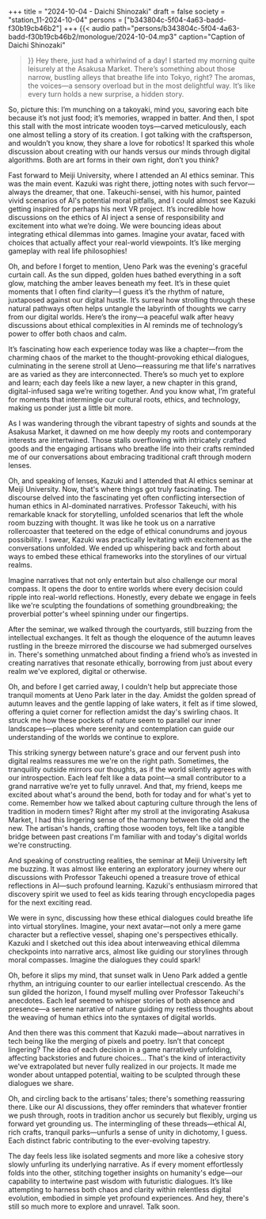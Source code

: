 +++
title = "2024-10-04 - Daichi Shinozaki"
draft = false
society = "station_11-2024-10-04"
persons = ["b343804c-5f04-4a63-badd-f30b19cb46b2"]
+++
{{< audio
    path="persons/b343804c-5f04-4a63-badd-f30b19cb46b2/monologue/2024-10-04.mp3" 
    caption="Caption of Daichi Shinozaki"
>}}
Hey there, just had a whirlwind of a day!
I started my morning quite leisurely at the Asakusa Market. There’s something about those narrow, bustling alleys that breathe life into Tokyo, right? The aromas, the voices—a sensory overload but in the most delightful way. It’s like every turn holds a new surprise, a hidden story.

So, picture this: I’m munching on a takoyaki, mind you, savoring each bite because it’s not just food; it’s memories, wrapped in batter. And then, I spot this stall with the most intricate wooden toys—carved meticulously, each one almost telling a story of its creation. I got talking with the craftsperson, and wouldn’t you know, they share a love for robotics! It sparked this whole discussion about creating with our hands versus our minds through digital algorithms. Both are art forms in their own right, don’t you think?

Fast forward to Meiji University, where I attended an AI ethics seminar. This was the main event. Kazuki was right there, jotting notes with such fervor—always the dreamer, that one. Takeuchi-sensei, with his humor, painted vivid scenarios of AI's potential moral pitfalls, and I could almost see Kazuki getting inspired for perhaps his next VR project. It’s incredible how discussions on the ethics of AI inject a sense of responsibility and excitement into what we’re doing. We were bouncing ideas about integrating ethical dilemmas into games. Imagine your avatar, faced with choices that actually affect your real-world viewpoints. It’s like merging gameplay with real life philosophies!

Oh, and before I forget to mention, Ueno Park was the evening's graceful curtain call. As the sun dipped, golden hues bathed everything in a soft glow, matching the amber leaves beneath my feet. It’s in these quiet moments that I often find clarity—I guess it’s the rhythm of nature, juxtaposed against our digital hustle. It’s surreal how strolling through these natural pathways often helps untangle the labyrinth of thoughts we carry from our digital worlds. Here’s the irony—a peaceful walk after heavy discussions about ethical complexities in AI reminds me of technology’s power to offer both chaos and calm.

It’s fascinating how each experience today was like a chapter—from the charming chaos of the market to the thought-provoking ethical dialogues, culminating in the serene stroll at Ueno—reassuring me that life's narratives are as varied as they are interconnected. There’s so much yet to explore and learn; each day feels like a new layer, a new chapter in this grand, digital-infused saga we’re writing together. And you know what, I’m grateful for moments that intermingle our cultural roots, ethics, and technology, making us ponder just a little bit more.


As I was wandering through the vibrant tapestry of sights and sounds at the Asakusa Market, it dawned on me how deeply my roots and contemporary interests are intertwined. Those stalls overflowing with intricately crafted goods and the engaging artisans who breathe life into their crafts reminded me of our conversations about embracing traditional craft through modern lenses.

Oh, and speaking of lenses, Kazuki and I attended that AI ethics seminar at Meiji University. Now, that's where things got truly fascinating. The discourse delved into the fascinating yet often conflicting intersection of human ethics in AI-dominated narratives. Professor Takeuchi, with his remarkable knack for storytelling, unfolded scenarios that left the whole room buzzing with thought. It was like he took us on a narrative rollercoaster that teetered on the edge of ethical conundrums and joyous possibility. I swear, Kazuki was practically levitating with excitement as the conversations unfolded. We ended up whispering back and forth about ways to embed these ethical frameworks into the storylines of our virtual realms.

Imagine narratives that not only entertain but also challenge our moral compass. It opens the door to entire worlds where every decision could ripple into real-world reflections. Honestly, every debate we engage in feels like we're sculpting the foundations of something groundbreaking; the proverbial potter's wheel spinning under our fingertips.

After the seminar, we walked through the courtyards, still buzzing from the intellectual exchanges. It felt as though the eloquence of the autumn leaves rustling in the breeze mirrored the discourse we had submerged ourselves in. There's something unmatched about finding a friend who’s as invested in creating narratives that resonate ethically, borrowing from just about every realm we've explored, digital or otherwise.

Oh, and before I get carried away, I couldn't help but appreciate those tranquil moments at Ueno Park later in the day. Amidst the golden spread of autumn leaves and the gentle lapping of lake waters, it felt as if time slowed, offering a quiet corner for reflection amidst the day's swirling chaos. It struck me how these pockets of nature seem to parallel our inner landscapes—places where serenity and contemplation can guide our understanding of the worlds we continue to explore.

This striking synergy between nature's grace and our fervent push into digital realms reassures me we're on the right path. Sometimes, the tranquility outside mirrors our thoughts, as if the world silently agrees with our introspection. Each leaf felt like a data point—a small contributor to a grand narrative we’re yet to fully unravel. And that, my friend, keeps me excited about what's around the bend, both for today and for what's yet to come.
Remember how we talked about capturing culture through the lens of tradition in modern times? Right after my stroll at the invigorating Asakusa Market, I had this lingering sense of the harmony between the old and the new. The artisan's hands, crafting those wooden toys, felt like a tangible bridge between past creations I'm familiar with and today's digital worlds we're constructing.

And speaking of constructing realities, the seminar at Meiji University left me buzzing. It was almost like entering an exploratory journey where our discussions with Professor Takeuchi opened a treasure trove of ethical reflections in AI—such profound learning. Kazuki's enthusiasm mirrored that discovery spirit we used to feel as kids tearing through encyclopedia pages for the next exciting read.

We were in sync, discussing how these ethical dialogues could breathe life into virtual storylines. Imagine, your next avatar—not only a mere game character but a reflective vessel, shaping one's perspectives ethically. Kazuki and I sketched out this idea about interweaving ethical dilemma checkpoints into narrative arcs, almost like guiding our storylines through moral compasses. Imagine the dialogues they could spark!

Oh, before it slips my mind, that sunset walk in Ueno Park added a gentle rhythm, an intriguing counter to our earlier intellectual crescendo. As the sun gilded the horizon, I found myself mulling over Professor Takeuchi's anecdotes. Each leaf seemed to whisper stories of both absence and presence—a serene narrative of nature guiding my restless thoughts about the weaving of human ethics into the syntaxes of digital worlds.

And then there was this comment that Kazuki made—about narratives in tech being like the merging of pixels and poetry. Isn’t that concept lingering? The idea of each decision in a game narratively unfolding, affecting backstories and future choices... That's the kind of interactivity we've extrapolated but never fully realized in our projects. It made me wonder about untapped potential, waiting to be sculpted through these dialogues we share.

Oh, and circling back to the artisans’ tales; there's something reassuring there. Like our AI discussions, they offer reminders that whatever frontier we push through, roots in tradition anchor us securely but flexibly, urging us forward yet grounding us. The intermingling of these threads—ethical AI, rich crafts, tranquil parks—unfurls a sense of unity in dichotomy, I guess. Each distinct fabric contributing to the ever-evolving tapestry.

The day feels less like isolated segments and more like a cohesive story slowly unfurling its underlying narrative. As if every moment effortlessly folds into the other, stitching together insights on humanity's edge—our capability to intertwine past wisdom with futuristic dialogues. It’s like attempting to harness both chaos and clarity within relentless digital evolution, embodied in simple yet profound experiences.
And hey, there's still so much more to explore and unravel. Talk soon.
